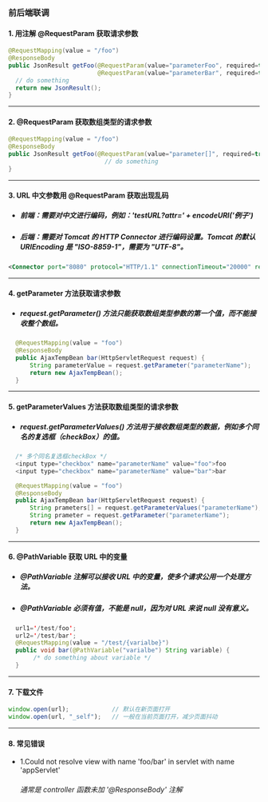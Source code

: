 ### 前后端联调

#### 1. 用注解 @RequestParam 获取请求参数
  ```java
  @RequestMapping(value = "/foo")
  @ResponseBody
  public JsonResult getFoo(@RequestParam(value="parameterFoo", required=true) String parameterFoo,
                           @RequestParam(value="parameterBar", required=true) Integer parameterBar) throws IOException {
    // do something
    return new JsonResult();
  }
  ```





---
#### 2. @RequestParam 获取数组类型的请求参数
  ```java
  @RequestMapping(value = "/foo")
  @ResponseBody
  public JsonResult getFoo(@RequestParam(value="parameter[]", required=true) List<String> parameter) throws IOException {
                             // do something
  }
  ```






---
#### 3. URL 中文参数用 @RequestParam 获取出现乱码
  - ##### 前端：需要对中文进行编码，例如：'testURL?attr=' + encodeURI('例子')
  - ##### 后端：需要对 Tomcat 的 HTTP Connector 进行编码设置。Tomcat 的默认 URIEncoding 是 "ISO-8859-1"，需要为 "UTF-8"。
  ```xml
  <Connector port="8080" protocol="HTTP/1.1" connectionTimeout="20000" redirectPort="8443" URIEncoding="UTF-8"/>
  ```







---
#### 4. getParameter 方法获取请求参数
  - ##### request.getParameter() 方法只能获取数组类型参数的第一个值，而不能接收整个数组。
  ```java
    @RequestMapping(value = "foo")
    @ResponseBody
    public AjaxTempBean bar(HttpServletRequest request) {
        String parameterValue = request.getParameter("parameterName");
        return new AjaxTempBean();
    }
  ```







---
#### 5. getParameterValues 方法获取数组类型的请求参数
  - ##### request.getParameterValues() 方法用于接收数组类型的数据，例如多个同名的复选框（checkBox）的值。
  ```java
    /* 多个同名复选框checkBox */
    <input type="checkbox" name="parameterName" value="foo">foo
    <input type="checkbox" name="parameterName" value="bar">bar

    @RequestMapping(value = "foo")
    @ResponseBody
    public AjaxTempBean bar(HttpServletRequest request) {
        String prameters[] = request.getParameterValues("parameterName");   ==> ["foo", "bar"]
        String prameter = request.getParameter("parameterName");            ==> "foo"
        return new AjaxTempBean();
    }
  ```



---
#### 6. @PathVariable 获取 URL 中的变量
- ##### @PathVariable 注解可以接收 URL 中的变量，使多个请求公用一个处理方法。
- ##### @PathVariable 必须有值，不能是 null，因为对 URL 来说 null 没有意义。
```java
  url1='/test/foo';
  url2='/test/bar';
  @RequestMapping(value = "/test/{varialbe}")
  public void bar(@PathVariable("varialbe") String variable) {
       /* do something about variable */
  }
```  




---
#### 7. 下载文件
  ```javascript
  window.open(url);            // 默认在新页面打开
  window.open(url, "_self");   // 一般在当前页面打开，减少页面抖动
  ```



---
#### 8. 常见错误

- 1.Could not resolve view with name 'foo/bar' in servlet with name 'appServlet'
  ###### 通常是 controller 函数未加 '@ResponseBody' 注解
